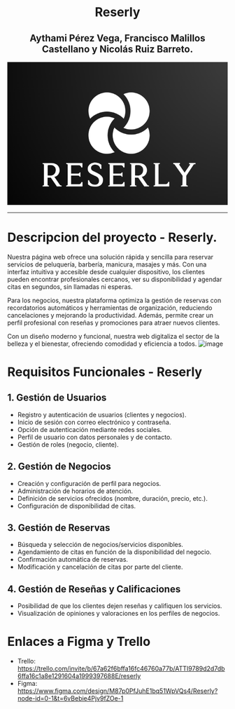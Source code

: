 <h1 align="center"> Reserly</h1>

<h2 align="center"> Aythami Pérez Vega, Francisco Malillos Castellano y Nicolás Ruiz Barreto.</h2>

<p align="center">
<img src="img-README/Reserly_Logo.png" alt="Reserly">
</p>

---

# Descripcion del proyecto - Reserly.

Nuestra página web ofrece una solución rápida y sencilla para reservar servicios de peluquería, barbería, manicura, masajes y más. Con una interfaz intuitiva y accesible desde cualquier dispositivo, los clientes pueden encontrar profesionales cercanos, ver su disponibilidad y agendar citas en segundos, sin llamadas ni esperas.

Para los negocios, nuestra plataforma optimiza la gestión de reservas con recordatorios automáticos y herramientas de organización, reduciendo cancelaciones y mejorando la productividad. Además, permite crear un perfil profesional con reseñas y promociones para atraer nuevos clientes.

Con un diseño moderno y funcional, nuestra web digitaliza el sector de la belleza y el bienestar, ofreciendo comodidad y eficiencia a todos.
![image](https://github.com/user-attachments/assets/1da13cfb-9b73-4429-8cb9-d90546b53341)


# Requisitos Funcionales - Reserly

## 1. Gestión de Usuarios
- Registro y autenticación de usuarios (clientes y negocios).
- Inicio de sesión con correo electrónico y contraseña.
- Opción de autenticación mediante redes sociales.
- Perfil de usuario con datos personales y de contacto.
- Gestión de roles (negocio, cliente).

## 2. Gestión de Negocios
- Creación y configuración de perfil para negocios.
- Administración de horarios de atención.
- Definición de servicios ofrecidos (nombre, duración, precio, etc.).
- Configuración de disponibilidad de citas.

## 3. Gestión de Reservas
- Búsqueda y selección de negocios/servicios disponibles.
- Agendamiento de citas en función de la disponibilidad del negocio.
- Confirmación automática de reservas.
- Modificación y cancelación de citas por parte del cliente.

## 4. Gestión de Reseñas y Calificaciones
- Posibilidad de que los clientes dejen reseñas y califiquen los servicios.
- Visualización de opiniones y valoraciones en los perfiles de negocios.

# Enlaces a Figma y Trello
- Trello: https://trello.com/invite/b/67a62f6bffa16fc46760a77b/ATTI9789d2d7db6ffa16c1a8e1291604a1999397688E/reserly
- Figma: https://www.figma.com/design/M87p0PfJuhE1bq51WpVQs4/Reserly?node-id=0-1&t=6vBebie4Pjv9fZOe-1
